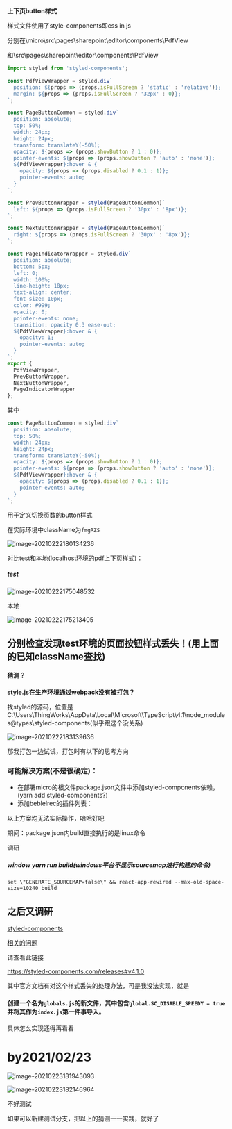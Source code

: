 **上下页button样式**

样式文件使用了style-components即css in js

分别在\micro\src\pages\sharepoint\editor\components\PdfView

和\src\pages\sharepoint\editor\components\PdfView

```js
import styled from 'styled-components';

const PdfViewWrapper = styled.div`
  position: ${props => (props.isFullScreen ? 'static' : 'relative')};
  margin: ${props => (props.isFullScreen ? '32px' : 0)};
`;

const PageButtonCommon = styled.div`
  position: absolute;
  top: 50%;
  width: 24px;
  height: 24px;
  transform: translateY(-50%);
  opacity: ${props => (props.showButton ? 1 : 0)};
  pointer-events: ${props => (props.showButton ? 'auto' : 'none')};
  ${PdfViewWrapper}:hover & {
    opacity: ${props => (props.disabled ? 0.1 : 1)};
    pointer-events: auto;
  }
`;

const PrevButtonWrapper = styled(PageButtonCommon)`
  left: ${props => (props.isFullScreen ? '30px' : '8px')};
`;

const NextButtonWrapper = styled(PageButtonCommon)`
  right: ${props => (props.isFullScreen ? '30px' : '8px')};
`;

const PageIndicatorWrapper = styled.div`
  position: absolute;
  bottom: 5px;
  left: 0;
  width: 100%;
  line-height: 18px;
  text-align: center;
  font-size: 10px;
  color: #999;
  opacity: 0;
  pointer-events: none;
  transition: opacity 0.3 ease-out;
  ${PdfViewWrapper}:hover & {
    opacity: 1;
    pointer-events: auto;
  }
`;
export {
  PdfViewWrapper,
  PrevButtonWrapper,
  NextButtonWrapper,
  PageIndicatorWrapper
};
```

其中

```js
const PageButtonCommon = styled.div`
  position: absolute;
  top: 50%;
  width: 24px;
  height: 24px;
  transform: translateY(-50%);
  opacity: ${props => (props.showButton ? 1 : 0)};
  pointer-events: ${props => (props.showButton ? 'auto' : 'none')};
  ${PdfViewWrapper}:hover & {
    opacity: ${props => (props.disabled ? 0.1 : 1)};
    pointer-events: auto;
  }
`;
```

用于定义切换页数的button样式

在实际环境中className为`fmgRZS`

![image-20210222180134236](pdf.assets/image-20210222180134236.png)

对比test和本地(localhost环境的pdf上下页样式)：

##### test

![image-20210222175048532](pdf.assets/image-20210222175048532.png)

本地

![image-20210222175213405](pdf.assets/image-20210222175213405.png)

## 分别检查发现test环境的页面按钮样式丢失！(用上面的已知className查找)

#### 猜测？

**style.js在生产环境通过webpack没有被打包？**

找styled的源码，位置是C:\Users\ThingWorks\AppData\Local\Microsoft\TypeScript\4.1\node_modules\@types\styled-components(似乎跟这个没关系)

![image-20210222183139636](pdf.assets/image-20210222183139636.png)

那我打包一边试试，打包时有以下的思考方向

### 可能解决方案(不是很确定)：

- 在部署micro的根文件package.json文件中添加styled-components依赖，(yarn add styled-components?)
- 添加beblelrec的插件列表：

以上方案均无法实际操作，哈哈好吧



期间：package.json内build直接执行的是linux命令

调研

##### window yarn run build(windows平台不显示sourcemap进行构建的命令)

`set \"GENERATE_SOURCEMAP=false\" && react-app-rewired --max-old-space-size=10240 build     `

## 之后又调研

[styled-components](https://github.com/styled-components/styled-components)

[相关的问题](https://stackoom.com/question/3cQH0/%E4%BB%8E%E7%94%9F%E4%BA%A7%E7%89%88%E6%9C%AC%E4%B8%AD%E5%89%A5%E7%A6%BB%E5%87%BA%E6%9D%A5%E7%9A%84React%E6%A0%B7%E5%BC%8F%E7%BB%84%E4%BB%B6)

请查看此链接

https://styled-components.com/releases#v4.1.0

其中官方文档有对这个样式丢失的处理办法，可是我没法实现，就是

#### **创建一个名为`globals.js`的新文件，其中包含`global.SC_DISABLE_SPEEDY = true`并将其作为`index.js`第一件事导入。**

具体怎么实现还得再看看

# by2021/02/23



![image-20210223181943093](pdf.assets/image-20210223181943093.png)

![image-20210223182146964](pdf.assets/image-20210223182146964.png)

不好测试

如果可以新建测试分支，把以上的猜测一一实践，就好了